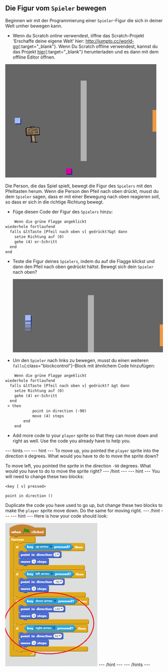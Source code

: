 ## Die Figur vom `Spieler` bewegen

Beginnen wir mit der Programmierung einer `Spieler`-Figur die sich in deiner Welt umher bewegen kann.

+ Wenn du Scratch online verwendest, öffne das Scratch-Projekt 'Erschaffe deine eigene Welt' hier: <http://jumpto.cc/world-go>{:target="_blank"}. Wenn Du Scratch offline verwendest, kannst du das Projekt [hier](http://jumpto.cc/world-get){:target="_blank"} herunterladen und es dann mit dem offline Editor öffnen. 

![screenshot](images/world-starter.png)

Die Person, die das Spiel spielt, bewegt die Figur des `Spielers` mit den Pfeiltasten herum. Wenn die Person den Pfeil nach oben drückt, musst du dem `Spieler` sagen, dass er mit einer Bewegung nach oben reagieren soll, so dass er sich in die richtige Richtung bewegt.

+ Füge diesen Code der Figur des `Spielers` hinzu:

```blocks
    Wenn die grüne Flagge angeklickt
wiederhole fortlaufend 
  falls &ltTaste [Pfeil nach oben v] gedrückt?&gt dann 
    setze Richtung auf (0)
    gehe (4) er-Schritt
  end
end  
```

+ Teste die Figur deines `Spielers`, indem du auf die Flagge klickst und dann den Pfeil nach oben gedrückt hältst. Bewegt sich dein `Spieler` nach oben?
    
    ![screenshot](images/world-up.png)

+ Um den `Spieler` nach links zu bewegen, musst du einen weiteren `falls`{:class="blockcontrol"}-Block mit ähnlichem Code hinzufügen:

```blocks
    Wenn die grüne Flagge angeklickt
wiederhole fortlaufend 
  falls &ltTaste [Pfeil nach oben v] gedrückt? &gt dann 
    setze Richtung auf (0)
    gehe (4) er-Schritt
  end
 > then
            point in direction (-90)
            move (4) steps
        end
    end
```

+ Add more code to your `player` sprite so that they can move down and right as well. Use the code you already have to help you.

\--- hints \--- \--- hint \--- To move up, you pointed the `player` sprite into the direction `0` degrees. What would you have to do to move the sprite down?

To move left, you pointed the sprite in the direction `-90` degrees. What would you have to do to move the sprite right? \--- /hint \--- \--- hint \--- You will need to change these two blocks:

```blocks
<key [ v] pressed>
```

```blocks
point in direction ()
```

Duplicate the code you have used to go up, but change these two blocks to make the `player` sprite move down. Do the same for moving right. \--- /hint \--- \--- hint \--- Here is how your code should look:

![Moving down and right](images/finished-move-down-right.png) \--- /hint \--- \--- /hints \---